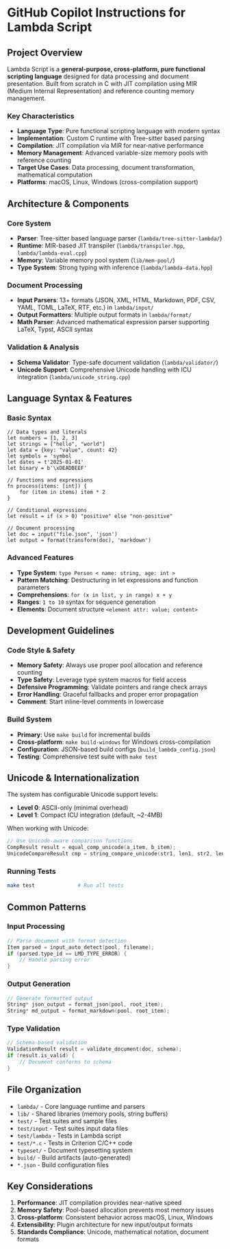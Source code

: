# GitHub Copilot Instructions for Lambda Script

## Project Overview

Lambda Script is a **general-purpose, cross-platform, pure functional scripting language** designed for data processing and document presentation. Built from scratch in C with JIT compilation using MIR (Medium Internal Representation) and reference counting memory management.

### Key Characteristics
- **Language Type**: Pure functional scripting language with modern syntax
- **Implementation**: Custom C runtime with Tree-sitter based parsing
- **Compilation**: JIT compilation via MIR for near-native performance
- **Memory Management**: Advanced variable-size memory pools with reference counting
- **Target Use Cases**: Data processing, document transformation, mathematical computation
- **Platforms**: macOS, Linux, Windows (cross-compilation support)

## Architecture & Components

### Core System
- **Parser**: Tree-sitter based language parser (`lambda/tree-sitter-lambda/`)
- **Runtime**: MIR-based JIT transpiler (`lambda/transpiler.hpp`, `lambda/lambda-eval.cpp`)
- **Memory**: Variable memory pool system (`lib/mem-pool/`)
- **Type System**: Strong typing with inference (`lambda/lambda-data.hpp`)

### Document Processing
- **Input Parsers**: 13+ formats (JSON, XML, HTML, Markdown, PDF, CSV, YAML, TOML, LaTeX, RTF, etc.) in `lambda/input/`
- **Output Formatters**: Multiple output formats in `lambda/format/`
- **Math Parser**: Advanced mathematical expression parser supporting LaTeX, Typst, ASCII syntax

### Validation & Analysis
- **Schema Validator**: Type-safe document validation (`lambda/validator/`)
- **Unicode Support**: Comprehensive Unicode handling with ICU integration (`lambda/unicode_string.cpp`)

## Language Syntax & Features

### Basic Syntax
```lambda
// Data types and literals
let numbers = [1, 2, 3]
let strings = ["hello", "world"]
let data = {key: "value", count: 42}
let symbols = 'symbol
let dates = t'2025-01-01'
let binary = b'\xDEADBEEF'

// Functions and expressions
fn process(items: [int]) {
    for (item in items) item * 2
}

// Conditional expressions
let result = if (x > 0) "positive" else "non-positive"

// Document processing
let doc = input("file.json", 'json')
let output = format(transform(doc), 'markdown')
```

### Advanced Features
- **Type System**: `type Person < name: string, age: int >`
- **Pattern Matching**: Destructuring in let expressions and function parameters
- **Comprehensions**: `for (x in list, y in range) x + y`
- **Ranges**: `1 to 10` syntax for sequence generation
- **Elements**: Document structure `<element attr: value; content>`

## Development Guidelines

### Code Style & Safety
- **Memory Safety**: Always use proper pool allocation and reference counting
- **Type Safety**: Leverage type system macros for field access
- **Defensive Programming**: Validate pointers and range check arrays
- **Error Handling**: Graceful fallbacks and proper error propagation
- **Comment**: Start inline-level comments in lowercase

### Build System
- **Primary**: Use `make build` for incremental builds
- **Cross-platform**: `make build-windows` for Windows cross-compilation
- **Configuration**: JSON-based build configs (`build_lambda_config.json`)
- **Testing**: Comprehensive test suite with `make test`

## Unicode & Internationalization

The system has configurable Unicode support levels:
- **Level 0**: ASCII-only (minimal overhead)
- **Level 1**: Compact ICU integration (default, ~2-4MB)

When working with Unicode:
```c
// Use Unicode-aware comparison functions
CompResult result = equal_comp_unicode(a_item, b_item);
UnicodeCompareResult cmp = string_compare_unicode(str1, len1, str2, len2);
```

### Running Tests
```bash
make test              # Run all tests
```

## Common Patterns

### Input Processing
```c
// Parse document with format detection
Item parsed = input_auto_detect(pool, filename);
if (parsed.type_id == LMD_TYPE_ERROR) {
    // Handle parsing error
}
```

### Output Generation
```c
// Generate formatted output
String* json_output = format_json(pool, root_item);
String* md_output = format_markdown(pool, root_item);
```

### Type Validation
```c
// Schema-based validation
ValidationResult result = validate_document(doc, schema);
if (result.is_valid) {
    // Document conforms to schema
}
```

## File Organization

- `lambda/` - Core language runtime and parsers
- `lib/` - Shared libraries (memory pools, string buffers)
- `test/` - Test suites and sample files
- `test/input` - Test suites input data files
- `test/lambda` - Tests in Lambda script
- `test/*.c` - Tests in Criterion C/C++ code
- `typeset/` - Document typesetting system
- `build/` - Build artifacts (auto-generated)
- `*.json` - Build configuration files

## Key Considerations

1. **Performance**: JIT compilation provides near-native speed
2. **Memory Safety**: Pool-based allocation prevents most memory issues
3. **Cross-platform**: Consistent behavior across macOS, Linux, Windows
4. **Extensibility**: Plugin architecture for new input/output formats
5. **Standards Compliance**: Unicode, mathematical notation, document formats


